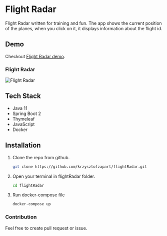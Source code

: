 # Flight Radar

Flight Radar written for training and fun. The app shows the current position of the planes, when you click on it, it displays information about the flight id.

## Demo
Checkout [Flight Radar demo](https://flightradar.herokuapp.com/).

### Flight Radar
![Flight Radar](flightradar.png?raw=true "Title")

## Tech Stack

- Java 11
- Spring Boot 2
- Thymeleaf
- JavaScript
- Docker

## Installation

1. Clone the repo from github.
   ```sh
   git clone https://github.com/krzysztofzapart/flightRadar.git
   ```
2. Open your terminal in flightRadar folder.

   ```sh
   cd flightRadar
   ```
3. Run docker-compose file

   ```sh
   docker-compose up
   ```

### Contribution

Feel free to create pull request or issue.
